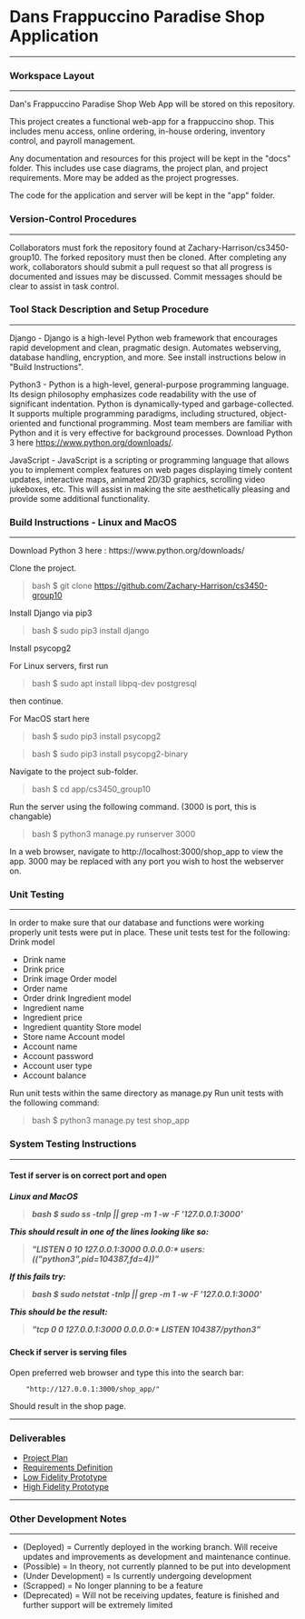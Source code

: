 # Dans Frappuccino Paradise Shop Application

***

### Workspace Layout

***

Dan's Frappuccino Paradise Shop Web App will be stored on this repository.

This project creates a functional web-app for a frappuccino shop.  This includes
menu access, online ordering, in-house ordering, inventory control,
and payroll management.

Any documentation and resources for this project will be kept in the "docs" folder.
This includes use case diagrams, the project plan, and project requirements.  More may 
be added as the project progresses.

The code for the application and server will be kept in the "app" folder.

### Version-Control Procedures

***

Collaborators must fork the repository found at Zachary-Harrison/cs3450-group10.
The forked repository must then be cloned.  After completing any work, collaborators
should submit a pull request so that all progress is documented and issues may be discussed.
Commit messages should be clear to assist in task control.
<h3>Tool Stack Description and Setup Procedure</h3>
<hr>
Django - Django is a high-level Python web framework that encourages rapid development and clean, pragmatic design. Automates webserving, database handling, encryption, and more. See install instructions below in "Build Instructions".
</br>

Python3 - Python is a high-level, general-purpose programming language. Its design philosophy emphasizes code readability with the use of significant indentation. Python is dynamically-typed and garbage-collected. It supports multiple programming paradigms, including structured, object-oriented and functional programming. Most team members are familiar with Python and it is very effective for background processes. Download Python 3 here https://www.python.org/downloads/.
</br>

JavaScript - JavaScript is a scripting or programming language that allows you to implement complex features on web pages displaying timely content updates, interactive maps, animated 2D/3D graphics, scrolling video jukeboxes, etc. This will assist in making the site aesthetically pleasing and provide
some additional functionality.
<h3>Build Instructions - Linux and MacOS</h3>
<hr>
Download Python 3 here :
https://www.python.org/downloads/

Clone the project.

> bash $ git clone https://github.com/Zachary-Harrison/cs3450-group10

Install Django via pip3

> bash $ sudo pip3 install django

Install psycopg2

For Linux servers, first run

> bash $ sudo apt install libpq-dev postgresql

then continue.

For MacOS start here

> bash $ sudo pip3 install psycopg2

> bash $ sudo pip3 install psycopg2-binary

Navigate to the project sub-folder. 

> bash $ cd app/cs3450_group10

Run the server using the following command. (3000 is port, this is changable)

> bash $ python3 manage.py runserver 3000

In a web browser, navigate to http://localhost:3000/shop_app to view the app.
3000 may be replaced with any port you wish to host the webserver on.

<h3> Unit Testing </h3>
<hr>

In order to make sure that our database and functions were working properly unit tests were put in place.
These unit tests test for the following:
Drink model
- Drink name
- Drink price
- Drink image
Order model
- Order name
- Order drink
Ingredient model
- Ingredient name
- Ingredient price
- Ingredient quantity
Store model
- Store name
Account model
- Account name
- Account password
- Account user type
- Account balance

Run unit tests within the same directory as manage.py
Run unit tests with the following command:

> bash $ python3 manage.py test shop_app

### System Testing Instructions

<hr>
<h4>Test if server is on correct port and open</h4>
<h5>Linux and MacOS

> bash $ sudo ss -tnlp || grep -m 1 -w -F '127.0.0.1:3000'

This should result in one of the lines looking like so:

> "LISTEN              0                   10                                    127.0.0.1:3000                                   0.0.0.0:*                  users:(("python3",pid=104387,fd=4))"

If this fails try:

> bash $ sudo netstat -tnlp || grep -m 1 -w -F '127.0.0.1:3000'

This should be the result:

> "tcp        0      0 127.0.0.1:3000          0.0.0.0:*               LISTEN      104387/python3"

#### Check if server is serving files

Open preferred web browser and type this into the search bar:

        "http://127.0.0.1:3000/shop_app/"

Should result in the shop page.

***

### Deliverables

- [Project Plan](docs/ProjectPlan.md)
- [Requirements Definition](docs/RequirementsDefinition.md)
- [Low Fidelity Prototype](docs/LowFidelityProtoInstructions.md)
- [High Fidelity Prototype](docs/HighFidelityProtoInstructions.md)


***

### Other Development Notes

***

- (Deployed) = Currently deployed in the working branch. Will receive updates and improvements as development and maintenance continue.
- (Possible) = In theory, not currently planned to be put into development
- (Under Development) = Is currently undergoing development
- (Scrapped) = No longer planning to be a feature
- (Deprecated) = Will not be receiving updates, feature is finished and further support will be extremely limited

